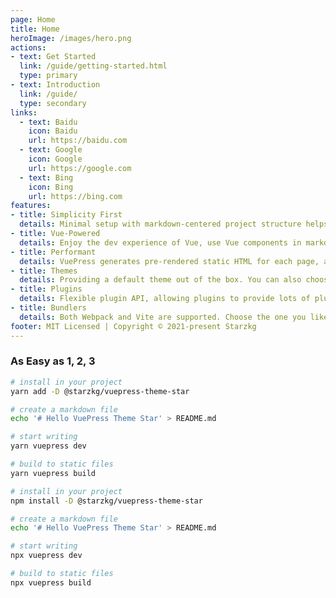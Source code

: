 ```yaml
---
page: Home
title: Home
heroImage: /images/hero.png
actions:
- text: Get Started
  link: /guide/getting-started.html
  type: primary
- text: Introduction
  link: /guide/
  type: secondary
links:
  - text: Baidu
    icon: Baidu
    url: https://baidu.com
  - text: Google
    icon: Google
    url: https://google.com
  - text: Bing
    icon: Bing
    url: https://bing.com
features:
- title: Simplicity First
  details: Minimal setup with markdown-centered project structure helps you focus on writing.
- title: Vue-Powered
  details: Enjoy the dev experience of Vue, use Vue components in markdown, and develop custom themes with Vue.
- title: Performant
  details: VuePress generates pre-rendered static HTML for each page, and runs as an SPA once a page is loaded.
- title: Themes
  details: Providing a default theme out of the box. You can also choose a community theme or create your own one.
- title: Plugins
  details: Flexible plugin API, allowing plugins to provide lots of plug-and-play features for your site.
- title: Bundlers
  details: Both Webpack and Vite are supported. Choose the one you like!
footer: MIT Licensed | Copyright © 2021-present Starzkg
---
```

### As Easy as 1, 2, 3

<CodeGroup>
  <CodeGroupItem title="YARN" active>

```bash
# install in your project
yarn add -D @starzkg/vuepress-theme-star

# create a markdown file
echo '# Hello VuePress Theme Star' > README.md

# start writing
yarn vuepress dev

# build to static files
yarn vuepress build
```

  </CodeGroupItem>

  <CodeGroupItem title="NPM">

```bash
# install in your project
npm install -D @starzkg/vuepress-theme-star

# create a markdown file
echo '# Hello VuePress Theme Star' > README.md

# start writing
npx vuepress dev

# build to static files
npx vuepress build
```

  </CodeGroupItem>
</CodeGroup>
